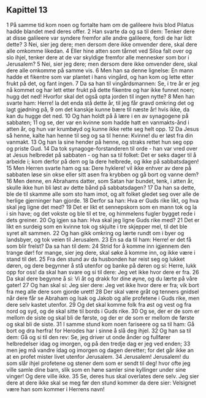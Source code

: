 ## Kapittel 13

1 På samme tid kom noen og fortalte ham om de galileere hvis blod Pilatus hadde blandet med deres offer.
2 Han svarte da og sa til dem: Tenker dere at disse galileere var syndere fremfor alle andre galileere, fordi de har lidt dette?
3 Nei, sier jeg dere; men dersom dere ikke omvender dere, skal dere alle omkomme likedan.
4 Eller hine atten som tårnet ved Siloa falt over og slo ihjel, tenker dere at de var skyldige fremfor alle mennesker som bor i Jerusalem?
5 Nei, sier jeg dere; men dersom dere ikke omvender dere, skal dere alle omkomme på samme vis.
6 Men han sa denne lignelse: En mann hadde et fikentre som var plantet i hans vingård, og han kom og lette etter frukt på det, og fant ingen.
7 Da sa han til vingårdsmannen: Se, i tre år er jeg nå kommet og har lett etter frukt på dette fikentre og har ikke funnet noen; hugg det ned! Hvorfor skal det også opta jorden til ingen nytte?
8 Men han svarte ham: Herre! la det enda stå dette år, til jeg får gravd omkring det og lagt gjødning på,
9 om det kanskje kunne bære til næste år! hvis ikke, da kan du hugge det ned.
10 Og han holdt på å lære i en av synagogene på sabbaten;
11 og se, der var en kvinne som hadde hatt en vanmakts-ånd i atten år, og hun var krumbøyd og kunne ikke rette seg helt opp.
12 Da Jesus så henne, kalte han henne til seg og sa til henne: Kvinne! du er løst fra din vanmakt.
13 Og han la sine hender på henne, og straks rettet hun seg opp og priste Gud.
14 Da tok synagoge-forstanderen til orde - han var vred over at Jesus helbredet på sabbaten - og han sa til folket: Det er seks dager til å arbeide i; kom derfor på dem og la dere helbrede, og ikke på sabbatsdagen!
15 Men Herren svarte ham og sa: Dere hyklere! vil ikke enhver av dere på sabbaten løse sin okse eller sitt asen fra krybben og gå bort og vanne dem?
16 Men denne, en Abrahams datter, som Satan har bundet, tenk, i atten år, skulle ikke hun bli løst av dette bånd på sabbatsdagen?
17 Da han sa dette, ble de til skamme alle som sto ham imot, og alt folket gledet seg over alle de herlige gjerninger han gjorde.
18 Derfor sa han: Hva er Guds rike likt, og hva skal jeg ligne det med?
19 Det er likt et sennepskorn som en mann tok og la i sin have; og det vokste og ble til et tre, og himmelens fugler bygget rede i dets greiner.
20 Og igjen sa han: Hva skal jeg ligne Guds rike med?
21 Det er likt en surdeig som en kvinne tok og skjulte i tre skjepper mel, til det ble syret alt sammen.
22 Og han gikk omkring og lærte rundt om i byer og landsbyer, og tok veien til Jerusalem.
23 En sa da til ham: Herre! er det få som blir frelst? Da sa han til dem:
24 Strid for å komme inn igjennem den trange dør! for mange, sier jeg dere, skal søke å komme inn, og ikke være i stand til det.
25 Fra den stund av da husbonden har reist seg og lukket døren, og dere begynner å stå utenfor og banke på døren og si: Herre, lukk opp for oss! da skal han svare og si til dere: Jeg vet ikke hvor dere er fra.
26 Da skal dere begynne å si: Vi åt og drakk for dine øyne, og du lærte på våre gater!
27 Og han skal si: Jeg sier dere: Jeg vet ikke hvor dere er fra; vik bort fra meg alle dere som gjorde urett!
28 Der skal være gråt og tenners gnidsel når dere får se Abraham og Isak og Jakob og alle profetene i Guds rike, men dere selv kastet utenfor.
29 Og det skal komme folk fra øst og vest og fra nord og syd, og de skal sitte til bords i Guds rike.
30 Og se, der er de som er mellom de siste og skal bli de første, og der er de som er mellom de første og skal bli de siste.
31 I samme stund kom noen fariseere og sa til ham: Gå bort og dra herfra! for Herodes har i sinne å slå deg ihjel.
32 Og han sa til dem: Gå og si til den rev: Se, jeg driver ut onde ånder og fullfører helbredelser idag og imorgen, og på den tredje dag er jeg ved enden;
33 men jeg må vandre idag og imorgen og dagen deretter; for det går ikke an at en profet mister livet utenfor Jerusalem.
34 Jerusalem! Jerusalem! du som slår ihjel profetene og stener dem som er sendt til deg! hvor ofte jeg ville samle dine barn, slik som en høne samler sine kyllinger under sine vinger! Og dere ville ikke.
35 Se, deres hus skal overlates dere selv. Jeg sier dere at dere ikke skal se meg før den stund kommer da dere sier: Velsignet være han som kommer i Herrens navn!
